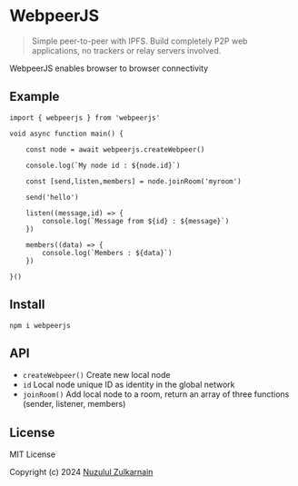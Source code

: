 # WebpeerJS
> Simple peer-to-peer with IPFS. Build completely P2P web applications, no trackers or relay servers involved.

WebpeerJS enables browser to browser connectivity

## Example

```
import { webpeerjs } from 'webpeerjs'

void async function main() {

	const node = await webpeerjs.createWebpeer()
	
	console.log(`My node id : ${node.id}`)
	
	const [send,listen,members] = node.joinRoom('myroom')
	
	send('hello')
	
	listen((message,id) => {
		console.log(`Message from ${id} : ${message}`)
	})
	
	members((data) => {
		console.log(`Members : ${data}`)
	})
	
}()
```

## Install

```
npm i webpeerjs
```

## API

- `createWebpeer()` Create new local node
- `id` Local node unique ID as identity in the global network
- `joinRoom()` Add local node to a room, return an array of three functions (sender, listener, members)

## License

MIT License

Copyright (c) 2024 [Nuzulul Zulkarnain](https://github.com/nuzulul)
